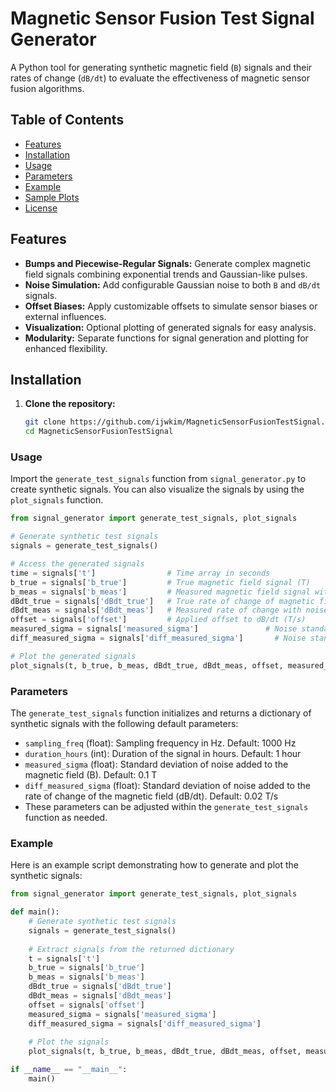 # Magnetic Sensor Fusion Test Signal Generator

A Python tool for generating synthetic magnetic field (`B`) signals and their rates of change (`dB/dt`) to evaluate the effectiveness of magnetic sensor fusion algorithms.

## Table of Contents

- [Features](#features)
- [Installation](#installation)
- [Usage](#usage)
- [Parameters](#parameters)
- [Example](#example)
- [Sample Plots](#sample-plots)
- [License](#license)

## Features

- **Bumps and Piecewise-Regular Signals:** Generate complex magnetic field signals combining exponential trends and Gaussian-like pulses.
- **Noise Simulation:** Add configurable Gaussian noise to both `B` and `dB/dt` signals.
- **Offset Biases:** Apply customizable offsets to simulate sensor biases or external influences.
- **Visualization:** Optional plotting of generated signals for easy analysis.
- **Modularity:** Separate functions for signal generation and plotting for enhanced flexibility.

## Installation

1. **Clone the repository:**

   ```bash
   git clone https://github.com/ijwkim/MagneticSensorFusionTestSignal.git
   cd MagneticSensorFusionTestSignal
   ```

### Usage
Import the `generate_test_signals` function from `signal_generator.py` to create synthetic signals. You can also visualize the signals by using the `plot_signals` function.

```python
from signal_generator import generate_test_signals, plot_signals

# Generate synthetic test signals
signals = generate_test_signals()

# Access the generated signals
time = signals['t']                # Time array in seconds
b_true = signals['b_true']         # True magnetic field signal (T)
b_meas = signals['b_meas']         # Measured magnetic field signal with noise (T)
dBdt_true = signals['dBdt_true']   # True rate of change of magnetic field (T/s)
dBdt_meas = signals['dBdt_meas']   # Measured rate of change with noise and offset (T/s)
offset = signals['offset']         # Applied offset to dB/dt (T/s)
measured_sigma = signals['measured_sigma']               # Noise standard deviation for B
diff_measured_sigma = signals['diff_measured_sigma']       # Noise standard deviation for dB/dt

# Plot the generated signals
plot_signals(t, b_true, b_meas, dBdt_true, dBdt_meas, offset, measured_sigma, diff_measured_sigma)
```

### Parameters
The `generate_test_signals` function initializes and returns a dictionary of synthetic signals with the following default parameters:

- `sampling_freq` (float): Sampling frequency in Hz. Default: 1000 Hz
- `duration_hours` (int): Duration of the signal in hours. Default: 1 hour
- `measured_sigma` (float): Standard deviation of noise added to the magnetic field (B). Default: 0.1 T
- `diff_measured_sigma` (float): Standard deviation of noise added to the rate of change of the magnetic field (dB/dt). Default: 0.02 T/s
- These parameters can be adjusted within the `generate_test_signals` function as needed.

### Example
Here is an example script demonstrating how to generate and plot the synthetic signals:

```python
from signal_generator import generate_test_signals, plot_signals

def main():
    # Generate synthetic test signals
    signals = generate_test_signals()
    
    # Extract signals from the returned dictionary
    t = signals['t']
    b_true = signals['b_true']
    b_meas = signals['b_meas']
    dBdt_true = signals['dBdt_true']
    dBdt_meas = signals['dBdt_meas']
    offset = signals['offset']
    measured_sigma = signals['measured_sigma']
    diff_measured_sigma = signals['diff_measured_sigma']
    
    # Plot the signals
    plot_signals(t, b_true, b_meas, dBdt_true, dBdt_meas, offset, measured_sigma, diff_measured_sigma)

if __name__ == "__main__":
    main()
```

